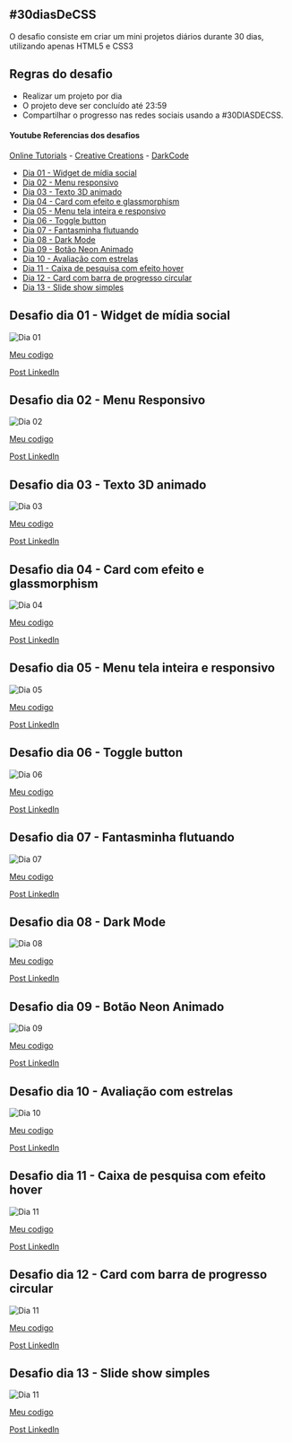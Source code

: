 ## #30diasDeCSS

 O desafio consiste em criar um mini projetos diários durante 30 dias, utilizando apenas HTML5 e CSS3

## Regras do desafio

* Realizar um projeto por dia
* O projeto deve ser concluído até 23:59
* Compartilhar o progresso nas redes sociais usando a #30DIASDECSS.



#### Youtube Referencias dos desafios
[Online Tutorials](https://www.youtube.com/channel/UCbwXnUipZsLfUckBPsC7Jog) - 
[Creative Creations](https://www.youtube.com/channel/UCOKmVksbzoKJKmtu7rlEM1A) - 
[DarkCode](https://www.youtube.com/channel/UCD3KVjbb7aq2OiOffuungzw)



* [Dia 01 - Widget de mídia social](#id01)
* [Dia 02 - Menu responsivo](#id02)
* [Dia 03 - Texto 3D animado](#id03)
* [Dia 04 - Card com efeito e glassmorphism](#id04)
* [Dia 05 - Menu tela inteira e responsivo](#id05)
* [Dia 06 - Toggle button](#id06)
* [Dia 07 - Fantasminha flutuando](#id07)
* [Dia 08 - Dark Mode](#id08)
* [Dia 09 - Botão Neon Animado](#id09)
* [Dia 10 - Avaliação com estrelas](#id10)
* [Dia 11 - Caixa de pesquisa com efeito hover](#id11)
* [Dia 12 - Card com barra de progresso circular](#id12)
* [Dia 13 - Slide show simples](#id13)



##  Desafio dia 01 - Widget de mídia social <a name="id01"></a>
![Dia 01](https://github.com/SilvioDiasJr/desafio-30diasdecss/blob/master/Desafios/Dia%2001/widget-media-social.gif)


[Meu codigo](https://github.com/SilvioDiasJr/desafio-30diasdecss/tree/master/Desafios/Dia%2001)


[Post LinkedIn](https://www.linkedin.com/feed/update/urn:li:activity:6762568415031922688/) 


##  Desafio dia 02 - Menu Responsivo <a name="id02"></a>
![Dia 02](https://github.com/SilvioDiasJr/desafio-30diasdecss/blob/master/Desafios/Dia%2002/menu-responsivo.gif)


[Meu codigo](https://github.com/SilvioDiasJr/desafio-30diasdecss/tree/master/Desafios/Dia%2002)


[Post LinkedIn](https://www.linkedin.com/feed/update/urn:li:activity:6762848236718833664/) 


##  Desafio dia 03 - Texto 3D animado<a name="id03"></a>
![Dia 03](https://github.com/SilvioDiasJr/desafio-30diasdecss/blob/master/Desafios/Dia%2003/texto-animado.gif)


[Meu codigo](https://github.com/SilvioDiasJr/desafio-30diasdecss/tree/master/Desafios/Dia%2003)


[Post LinkedIn](https://www.linkedin.com/feed/update/urn:li:activity:6763197776223338496/) 


##  Desafio dia 04 - Card com efeito e glassmorphism<a name="id04"></a>
![Dia 04](https://github.com/SilvioDiasJr/desafio-30diasdecss/blob/master/Desafios/Dia%2004/card%20e%20glassmorphism.gif)


[Meu codigo](https://github.com/SilvioDiasJr/desafio-30diasdecss/tree/master/Desafios/Dia%2004)


[Post LinkedIn](https://www.linkedin.com/feed/update/urn:li:activity:6763565759630192640/) 


##  Desafio dia 05 - Menu tela inteira e responsivo<a name="id05"></a>
![Dia 05](https://github.com/SilvioDiasJr/desafio-30diasdecss/blob/master/Desafios/Dia%2005/menu-tela-inteira.gif)


[Meu codigo](https://github.com/SilvioDiasJr/desafio-30diasdecss/tree/master/Desafios/Dia%2005)


[Post LinkedIn](https://www.linkedin.com/posts/silviodiasjr_30diasdecss-activity-6764013552417173504-_PFz) 


##  Desafio dia 06 - Toggle button<a name="id06"></a>
![Dia 06](https://github.com/SilvioDiasJr/desafio-30diasdecss/blob/master/Desafios/Dia%2006/checkbox-animado.gif)


[Meu codigo](https://github.com/SilvioDiasJr/desafio-30diasdecss/tree/master/Desafios/Dia%2006)


[Post LinkedIn](https://www.linkedin.com/feed/update/urn:li:activity:6764312795648401409/) 


##  Desafio dia 07 - Fantasminha flutuando<a name="id07"></a>
![Dia 07](https://github.com/SilvioDiasJr/desafio-30diasdecss/blob/master/Desafios/Dia%2007/ghost-floating.gif)


[Meu codigo](https://github.com/SilvioDiasJr/desafio-30diasdecss/tree/master/Desafios/Dia%2007)


[Post LinkedIn](https://www.linkedin.com/feed/update/urn:li:activity:6764664161340284928/) 


##  Desafio dia 08 - Dark Mode<a name="id08"></a>
![Dia 08](https://github.com/SilvioDiasJr/desafio-30diasdecss/blob/master/Desafios/Dia%2008/dark-mode.gif)


[Meu codigo](https://github.com/SilvioDiasJr/desafio-30diasdecss/tree/master/Desafios/Dia%2008)


[Post LinkedIn](https://www.linkedin.com/feed/update/urn:li:activity:6765034201214394368/) 


##  Desafio dia 09 - Botão Neon Animado<a name="id09"></a>
![Dia 09](https://github.com/SilvioDiasJr/desafio-30diasdecss/blob/master/Desafios/Dia%2009/botao-neon-animado.gif)


[Meu codigo](https://github.com/SilvioDiasJr/desafio-30diasdecss/tree/master/Desafios/Dia%2009)


[Post LinkedIn](https://www.linkedin.com/posts/silviodiasjr_30diasdecss-activity-6765389727425150976-o64s/) 


##  Desafio dia 10 - Avaliação com estrelas<a name="id10"></a>
![Dia 10](https://github.com/SilvioDiasJr/desafio-30diasdecss/blob/master/Desafios/Dia%2010/avalia%C3%A7%C3%A3o-estrelas.gif)


[Meu codigo](https://github.com/SilvioDiasJr/desafio-30diasdecss/tree/master/Desafios/Dia%2010)


[Post LinkedIn](https://www.linkedin.com/feed/update/urn:li:activity:6765731330719272960/) 


##  Desafio dia 11 - Caixa de pesquisa com efeito hover<a name="id11"></a>
![Dia 11](https://github.com/SilvioDiasJr/desafio-30diasdecss/blob/master/Desafios/Dia%2011/search.gif)


[Meu codigo](https://github.com/SilvioDiasJr/desafio-30diasdecss/tree/master/Desafios/Dia%2011)


[Post LinkedIn](https://www.linkedin.com/feed/update/urn:li:activity:6766143663895519232/) 


##  Desafio dia 12 - Card com barra de progresso circular<a name="id12"></a>
![Dia 11](https://github.com/SilvioDiasJr/desafio-30diasdecss/blob/master/Desafios/Dia%2012/circular-progress-bar.gif)


[Meu codigo](https://github.com/SilvioDiasJr/desafio-30diasdecss/tree/master/Desafios/Dia%2012)


[Post LinkedIn](https://www.linkedin.com/feed/update/urn:li:activity:6766504335967825920/) 


##  Desafio dia 13 - Slide show simples<a name="id13"></a>
![Dia 11](https://github.com/SilvioDiasJr/desafio-30diasdecss/blob/master/Desafios/Dia%2013/slide.gif)


[Meu codigo](https://github.com/SilvioDiasJr/desafio-30diasdecss/tree/master/Desafios/Dia%2013)


[Post LinkedIn](https://www.linkedin.com/feed/update/urn:li:activity:6766792939617189888/) 

